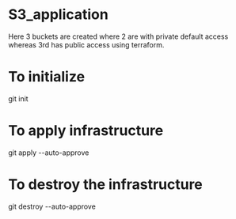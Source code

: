 # S3_application
Here 3 buckets are created where 2 are with private default access whereas 3rd has public access using terraform.
# To initialize 
git init 

# To apply infrastructure
git apply --auto-approve

# To destroy the infrastructure 
git destroy --auto-approve
